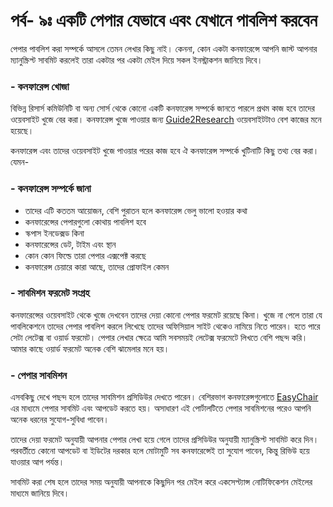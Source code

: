 # পর্ব- ৯ঃ একটি পেপার যেভাবে এবং যেখানে পাবলিশ করবেন

পেপার পাবলিশ করা সম্পর্কে আসলে তেমন লেখার কিছু নাই। কেননা, কোন একটা কনফারেন্সে ​আপনি জাস্ট আপনার ম্যানুস্ক্রিপ্ট সাবমিট করলেই তারা একটার পর একটা মেইল দিয়ে সকল ইনস্ট্রাকশন জানিয়ে দিবে। 

### - কনফারেন্স খোজা

বিভিন্ন রিসার্স কমিউনিটি বা অন্য সোর্স থেকে কোনো একটি কনফারেন্স সম্পর্কে জানতে পারলে প্রথম কাজ হবে তাদের ওয়েবসাইট খুজে বের করা। কনফারেন্স খুজে পাওয়ার জন্য [Guide2Research](http://www.guide2research.com/) ওয়েবসাইটটাও বেশ কাজের মনে হয়েছে। 

কনফারেন্স এবং তাদের ওয়েবসাইট খুজে পাওয়ার পরের কাজ হবে ঐ কনফারেন্স সম্পর্কে খুটিনাটি কিছু তথ্য বের করা। যেমন- 

### - কনফারেন্স সম্পর্কে জানা

* তাদের এটি কততম আয়োজন, বেশি পুরাতন হলে কনফারেন্স ভেলু ভালো হওয়ার কথা 
* কনফারেন্সের পেপারগুলো কোথায় পাবলিশ হবে
* স্কপাস ইনডেক্সড কিনা 
* কনফারেন্সের ডেট, টাইম এবং স্থান
* কোন কোন ফিল্ডে তারা পেপার এক্সপেক্ট করছে
* কনফারেন্স চেয়ারে কারা আছে, তাদের প্রোফাইল কেমন

### - সাবমিশন ফরমেট সংগ্রহ

কনফারেন্সের ওয়েবসাইট থেকে খুজে দেখবেন তাদের দেয়া কোনো পেপার ফরমেট রয়েছে কিনা। খুজে না পেলে তারা যে পাবলিকেশনে তাদের পেপার পাবলিশ করলে লিখেছে তাদের অফিসিয়াল সাইট থেকেও নামিয়ে নিতে পারেন। হতে পারে সেটা লেটেক্স বা ওয়ার্ড ফরমেট। পেপার লেখার ক্ষেত্রে আমি সবসময়ই লেটেক্স ফরমেটে লিখতে বেশি পছন্দ করি। আমার কাছে ওয়ার্ড ফরমেট অনেক বেশি ঝামেলার মনে হয়। 

### - পেপার সাবমিশন

এসবকিছু দেখে পছন্দ হলে তাদের সাবমিশন প্রসিডিউর দেখতে পারেন। বেশিরভাগ কনফারেন্সগুলোতে [EasyChair](https://easychair.org/) এর মাধ্যমে পেপার সাবমিট এবং আপডেট করতে হয়। অসাধারণ এই পোর্টালটিতে পেপার সাবমিশনের পরেও আপনি অনেক ধরনের সুযোগ-সুবিধা পাবেন। 

তাদের দেয়া ফরমেট অনুযায়ী আপনার পেপার লেখা হয়ে গেলে তাদের প্রসিডিউর অনুযায়ী ম্যানুস্ক্রিপ্ট সাবমিট করে দিন। পরবর্তীতে কোনো আপডেট বা ইডিটের দরকার হলে মোটামুটি সব কনফারেন্সেই তা সুযোগ পাবেন, কিন্তু রিভিউ হয়ে যাওয়ার আগ পর্যন্ত।

সাবমিট করা শেষ হলে তাদের সময় অনুযায়ী আপনাকে কিছুদিন পর মেইল করে একসেপ্ট্যান্স নোটিফিকেশন মেইলের মাধ্যমে জানিয়ে দিবে।

